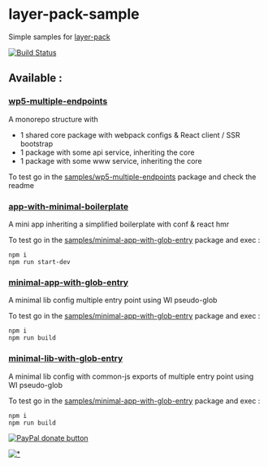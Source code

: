 # layer-pack-sample

Simple samples for [layer-pack](https://github.com/n8tz/layer-pack)


<a href="https://travis-ci.org/n8tz/layer-pack-samples">
<img src="https://travis-ci.org/n8tz/layer-pack-samples.svg?branch=master" alt="Build Status" /></a>


## Available :

### [wp5-multiple-endpoints](samples/wp5-multiple-endpoints)

A monorepo structure with

- 1 shared core package with webpack configs & React client / SSR bootstrap
- 1 package with some api service, inheriting the core
- 1 package with some www service, inheriting the core

To test go in the [samples/wp5-multiple-endpoints](samples/wp5-multiple-endpoints) package and check the readme

### [app-with-minimal-boilerplate](samples/app-with-minimal-boilerplate)

A mini app inheriting a simplified boilerplate with conf & react hmr

To test go in the [samples/minimal-app-with-glob-entry](samplesapp-with-minimal-boilerplate) package and exec :

    npm i
    npm run start-dev

### [minimal-app-with-glob-entry](samples/minimal-app-with-glob-entry)

A minimal lib config multiple entry point using WI pseudo-glob

To test go in the [samples/minimal-app-with-glob-entry](samples/minimal-app-with-glob-entry) package and exec :

    npm i
    npm run build
    
### [minimal-lib-with-glob-entry](samples/minimal-lib-with-glob-entry)

A minimal lib config with common-js exports of multiple entry point using WI pseudo-glob  

To test go in the [samples/minimal-app-with-glob-entry](samples/minimal-lib-with-glob-entry) package and exec :

    npm i
    npm run build

<span class="badge-paypal"><a href="https://www.paypal.com/cgi-bin/webscr?cmd=_s-xclick&hosted_button_id=VWKR3TWQ2U2AC" title="Donate to this project using Paypal"><img src="https://img.shields.io/badge/paypal-donate-yellow.svg" alt="PayPal donate button" /></a></span>

[![*](https://www.google-analytics.com/collect?v=1&tid=UA-82058889-1&cid=555&t=event&ec=project&ea=view&dp=%2Fproject%2Flayer-pack-samples&dt=readme)](#)
